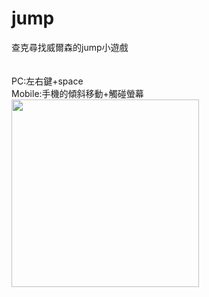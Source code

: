 # jump
查克尋找威爾森的jump小遊戲
<br /><br /><br />
PC:左右鍵+space<br />
Mobile:手機的傾斜移動+觸碰螢幕<br />
<img src="https://github.com/tzutzu858/jump/blob/master/jump.gif" width="300" >
